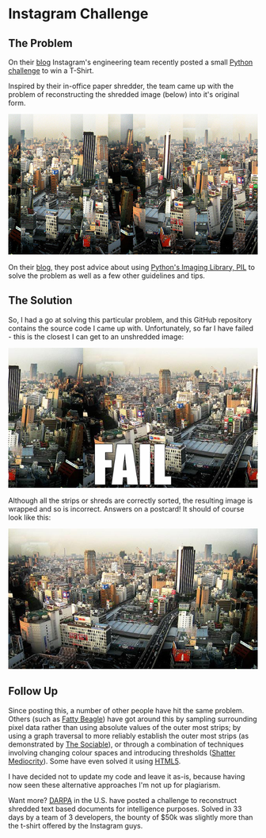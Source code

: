 Instagram Challenge
===================

The Problem
-----------

On their [blog][1] Instagram's engineering team recently posted a small [Python challenge][2] to win a T-Shirt.  

Inspired by their in-office paper shredder, the team came up with the problem of reconstructing the shredded image (below) into it's original form.

![The Shredded Image][3]

On their [blog][2], they post advice about using [Python's Imaging Library, PIL][4] to solve the problem as well as a few other guidelines and tips.

The Solution
------------

So, I had a go at solving this particular problem, and this GitHub repository contains the source code I came up with.  Unfortunately, so far I have failed - this is the closest I can get to an unshredded image:

![The Unshredded Image][5]

Although all the strips or shreds are correctly sorted, the resulting image is wrapped and so is incorrect.  Answers on a postcard!  It should of course look like this:

![The Real Unshredded Image][6]

Follow Up
---------

Since posting this, a number of other people have hit the same problem.  Others (such as [Fatty Beagle][7]) have got around this by sampling surrounding pixel data rather than using absolute values of the outer most strips; by using a graph traversal to more reliably establish the outer most strips (as demonstrated by [The Sociable][8]), or through a combination of techniques involving changing colour spaces and introducing thresholds ([Shatter Mediocrity][9]).  Some have even solved it using [HTML5][10].  

I have decided not to update my code and leave it as-is, because having now seen these alternative approaches I'm not up for plagiarism.

Want more?  [DARPA][11] in the U.S. have posted a challenge to reconstruct shredded text based documents for intelligence purposes.  Solved in 33 days by a team of 3 developers, the bounty of $50k was slightly more than the t-shirt offered by the Instagram guys. 

[1]: http://instagram-engineering.tumblr.com/
[2]: http://instagram-engineering.tumblr.com/post/12651721845/instagram-engineering-challenge-the-unshredder
[3]: https://github.com/mstreatfield/instagram/raw/master/images/source.png
[4]: http://www.pythonware.com/products/pil/index.htm
[5]: https://github.com/mstreatfield/instagram/raw/master/images/unshredded_fail.png
[6]: https://github.com/mstreatfield/instagram/raw/master/images/unshredded.png
[7]: http://www.fattybeagle.com/2011/11/22/instagram-engineering-challenge/
[8]: https://bitbucket.org/thesociable/instagram/src/78343e3a4
[9]: http://shattermediocrity.com/post/12816649382/the-instagram-challenge
[10]: http://feval.info/instagram/canvas.html
[11]: http://challenge.gov/DoD/254-darpa-s-shredder-challenge
